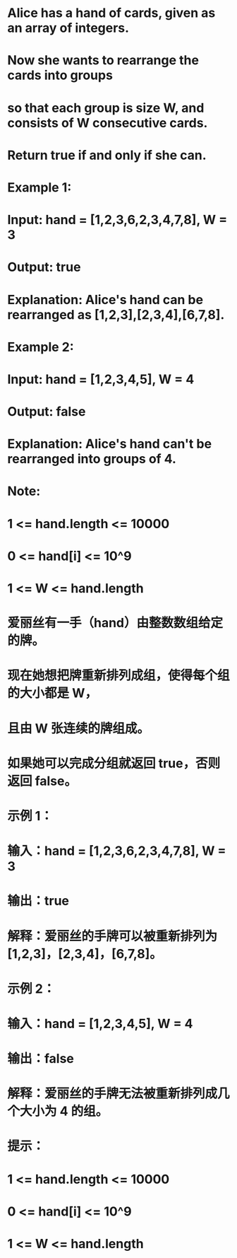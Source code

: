 # Alice has a hand of cards, given as an array of integers.
# Now she wants to rearrange the cards into groups 
# so that each group is size W, and consists of W consecutive cards.
# Return true if and only if she can.
# Example 1:
# Input: hand = [1,2,3,6,2,3,4,7,8], W = 3
# Output: true
# Explanation: Alice's hand can be rearranged as [1,2,3],[2,3,4],[6,7,8].
# Example 2:
# Input: hand = [1,2,3,4,5], W = 4
# Output: false
# Explanation: Alice's hand can't be rearranged into groups of 4.
# Note:
# 1 <= hand.length <= 10000
# 0 <= hand[i] <= 10^9
# 1 <= W <= hand.length

# 爱丽丝有一手（hand）由整数数组给定的牌。 
# 现在她想把牌重新排列成组，使得每个组的大小都是 W，
# 且由 W 张连续的牌组成。
# 如果她可以完成分组就返回 true，否则返回 false。
# 示例 1：
# 输入：hand = [1,2,3,6,2,3,4,7,8], W = 3
# 输出：true
# 解释：爱丽丝的手牌可以被重新排列为 [1,2,3]，[2,3,4]，[6,7,8]。
# 示例 2：
# 输入：hand = [1,2,3,4,5], W = 4
# 输出：false
# 解释：爱丽丝的手牌无法被重新排列成几个大小为 4 的组。
# 提示：
# 1 <= hand.length <= 10000
# 0 <= hand[i] <= 10^9
# 1 <= W <= hand.length